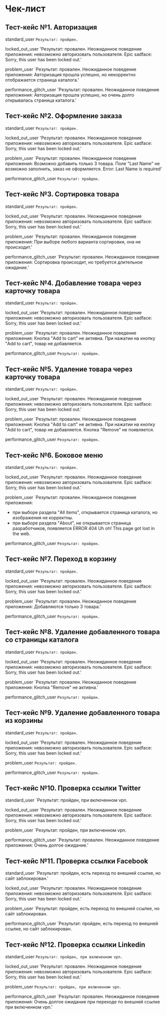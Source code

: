 # Чек-лист

## Тест-кейс №1. Авторизация

standard_user
`Результат: пройден.`

locked_out_user
'Результат: провален. Неожиданное поведение приложения: невозможно авторизовать пользователя. Epic sadface: Sorry, this user has been locked out.'

problem_user
`Результат: провален. Неожиданное поведение приложения: Авторизация прошла успешно, но некорректно отображается страница каталога.'

performance_glitch_user
`Результат: провален. Неожиданное поведение приложения: Авторизация прошла успешно, но очень долго открывалась страница каталога.'

## Тест-кейс №2. Оформление заказа

standard_user
`Результат: пройден.`

locked_out_user
'Результат: провален. Неожиданное поведение приложения: невозможно авторизовать пользователя. Epic sadface: Sorry, this user has been locked out.'

problem_user
`Результат: провален. Неожиданное поведение приложения: Возможно добавить только 3 товара. Поле "Last Name" не возможно заполнить, заказ не оформляется. Error: Last Name is required'

performance_glitch_user
`Результат: пройден.`

## Тест-кейс №3. Сортировка товара

standard_user
`Результат: пройден.`

locked_out_user
'Результат: провален. Неожиданное поведение приложения: невозможно авторизовать пользователя. Epic sadface: Sorry, this user has been locked out.'

problem_user
`Результат: провален. Неожиданное поведение приложения: При выборе любого варианта сортировки, она не происходит.'

performance_glitch_user
`Результат: провален. Неожиданное поведение приложения: Сортировка происходит, но требуется длительное ожидание.'

## Тест-кейс №4. Добавление товара через карточку товара

standard_user
`Результат: пройден.`

locked_out_user
'Результат: провален. Неожиданное поведение приложения: невозможно авторизовать пользователя. Epic sadface: Sorry, this user has been locked out.'

problem_user
`Результат: провален. Неожиданное поведение приложения: Кнопка "Add to cart" не активна. При нажатии на кнопку "Add to cart", товар не добавляется.

performance_glitch_user
`Результат: пройден.`

## Тест-кейс №5. Удаление товара через карточку товара

standard_user
`Результат: пройден.`

locked_out_user
'Результат: провален. Неожиданное поведение приложения: невозможно авторизовать пользователя. Epic sadface: Sorry, this user has been locked out.'

problem_user
`Результат: провален. Неожиданное поведение приложения: Кнопка "Add to cart" не активна. При нажатии на кнопку "Add to cart", товар не добавляется. Кнопка "Remove" не появляется.

performance_glitch_user
`Результат: пройден.`

## Тест-кейс №6. Боковое меню

standard_user
`Результат: пройден.`

locked_out_user
'Результат: провален. Неожиданное поведение приложения: невозможно авторизовать пользователя. Epic sadface: Sorry, this user has been locked out.'

problem_user
`Результат: провален. Неожиданное поведение приложения:
- при выборе раздела "All items", открывается страница каталога, но изображения не корректны.
- при выборе раздела "About", не открывается страница разработчиков, появляется ERROR 404 Uh oh! This page got lost in the web.

performance_glitch_user
`Результат: пройден.`

## Тест-кейс №7. Переход в корзину

standard_user
`Результат: пройден.`

locked_out_user
'Результат: провален. Неожиданное поведение приложения: невозможно авторизовать пользователя. Epic sadface: Sorry, this user has been locked out.'

problem_user
`Результат: провален. Неожиданное поведение приложения: Добавляются только 3 товара.'

performance_glitch_user
`Результат: пройден.`

## Тест-кейс №8. Удаление добавленного товара со страницы каталога

standard_user
`Результат: пройден.`

locked_out_user
'Результат: провален. Неожиданное поведение приложения: невозможно авторизовать пользователя. Epic sadface: Sorry, this user has been locked out.'

problem_user
`Результат: провален. Неожиданное поведение приложения: Кнопка "Remove" не активна.'

performance_glitch_user
`Результат: пройден.`

## Тест-кейс №9. Удаление добавленного товара из корзины

standard_user
`Результат: пройден.`

locked_out_user
'Результат: провален. Неожиданное поведение приложения: невозможно авторизовать пользователя. Epic sadface: Sorry, this user has been locked out.'

problem_user
`Результат: пройден.`

performance_glitch_user
`Результат: пройден.`

## Тест-кейс №10. Проверка ссылки Twitter

standard_user
`Результат: пройден, при включенном vpn.

locked_out_user
'Результат: провален. Неожиданное поведение приложения: невозможно авторизовать пользователя. Epic sadface: Sorry, this user has been locked out.'

problem_user
`Результат: пройден, при включенном vpn.

performance_glitch_user
`Результат: провален. Неожиданное поведение приложения: Очень долгое ожидание.'

## Тест-кейс №11. Проверка ссылки Facebook

standard_user
`Результат: пройден, есть переход по внешней ссылке, но сайт заблокирован.'

locked_out_user
'Результат: провален. Неожиданное поведение приложения: невозможно авторизовать пользователя. Epic sadface: Sorry, this user has been locked out.'

problem_user
`Результат: пройден, есть переход по внешней ссылке, но сайт заблокирован.

performance_glitch_user
`Результат: пройден, есть переход по внешней ссылке, но сайт заблокирован.

## Тест-кейс №12. Проверка ссылки Linkedin

standard_user
`Результат: пройден, при включенном vpn.`

locked_out_user
'Результат: провален. Неожиданное поведение приложения: невозможно авторизовать пользователя. Epic sadface: Sorry, this user has been locked out.'

problem_user
`Результат: пройден, при включенном vpn.`

performance_glitch_user
`Результат: провален. Неожиданное поведение приложения: Очень долгое ожидание при переходе по внешней ссылке при включенном vpn.'
